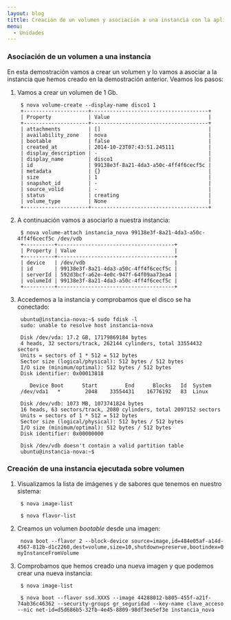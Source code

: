 ```yaml
---
layout: blog
tittle: Creación de un volumen y asociación a una instancia con la aplicación nova
menu:
  - Unidades
---
```


### Asociación de un volumen a una instancia

En esta demostración vamos a crear un volumen y lo vamos a asociar a la instancia que hemos creado en la demostración anterior. Veamos los pasos:

1. Vamos a crear un volumen de 1 Gb.

		$ nova volume-create --display-name disco1 1
		+---------------------+--------------------------------------+
		| Property            | Value                                |
		+---------------------+--------------------------------------+
		| attachments         | []                                   |
		| availability_zone   | nova                                 |
		| bootable            | false                                |
		| created_at          | 2014-10-23T07:43:51.245111           |
		| display_description | -                                    |
		| display_name        | disco1                               |
		| id                  | 99138e3f-8a21-4da3-a50c-4ff4f6cecf5c |
		| metadata            | {}                                   |
		| size                | 1                                    |
		| snapshot_id         | -                                    |
		| source_volid        | -                                    |
		| status              | creating                             |
		| volume_type         | None                                 |
		+---------------------+--------------------------------------+

2. A continuación vamos a asociarlo a nuestra instancia:

		$ nova volume-attach instancia_nova 99138e3f-8a21-4da3-a50c-4ff4f6cecf5c /dev/vdb
		+----------+--------------------------------------+
		| Property | Value                                |
		+----------+--------------------------------------+
		| device   | /dev/vdb                             |
		| id       | 99138e3f-8a21-4da3-a50c-4ff4f6cecf5c |
		| serverId | 592d3bcf-a62e-4e0c-947f-64f09aa73ea4 |
		| volumeId | 99138e3f-8a21-4da3-a50c-4ff4f6cecf5c |
		+----------+--------------------------------------+

3. Accedemos a la instancia y comprobamos que el disco se ha conectado:

		ubuntu@instancia-nova:~$ sudo fdisk -l
		sudo: unable to resolve host instancia-nova		

		Disk /dev/vda: 17.2 GB, 17179869184 bytes
		4 heads, 32 sectors/track, 262144 cylinders, total 33554432 sectors
		Units = sectors of 1 * 512 = 512 bytes
		Sector size (logical/physical): 512 bytes / 512 bytes
		I/O size (minimum/optimal): 512 bytes / 512 bytes
		Disk identifier: 0x00013818		

		   Device Boot      Start         End      Blocks   Id  System
		/dev/vda1   *        2048    33554431    16776192   83  Linux		

		Disk /dev/vdb: 1073 MB, 1073741824 bytes
		16 heads, 63 sectors/track, 2080 cylinders, total 2097152 sectors
		Units = sectors of 1 * 512 = 512 bytes
		Sector size (logical/physical): 512 bytes / 512 bytes
		I/O size (minimum/optimal): 512 bytes / 512 bytes
		Disk identifier: 0x00000000		

		Disk /dev/vdb doesn't contain a valid partition table
		ubuntu@instancia-nova:~$ 

### Creación de una instancia ejecutada sobre volumen

1. Visualizamos la lista de imágenes y de sabores que tenemos en nuestro sistema:

		$ nova image-list

		$ nova flavor-list

2. Creamos un volumen *bootable* desde una imagen:

		nova boot --flavor 2 --block-device source=image,id=484e05af-a14d-4567-812b-d1c2260,dest=volume,size=10,shutdown=preserve,bootindex=0 myInstanceFromVolume

3. Comprobamos que hemos creado una nueva imagen y que podemos crear una nueva instancia:

		$ nova image-list

		$ nova boot --flavor ssd.XXXS --image 44288012-b805-455f-a21f-74ab36c46362 --security-groups gr_seguridad --key-name clave_acceso --nic net-id=d5d686b5-32fb-4e45-8809-98df3ee5ef3e instancia_nova

